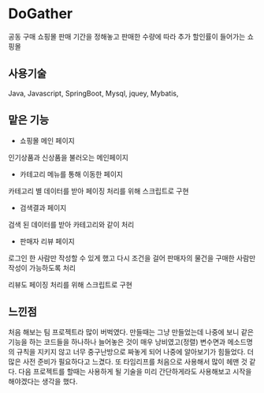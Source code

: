 # DoGather
공동 구매 쇼핑몰
판매 기간을 정해놓고 판매한 수량에 따라 추가 할인률이 들어가는 쇼핑몰

## 사용기술
Java, Javascript, SpringBoot, Mysql, jquey, Mybatis, 

## 맡은 기능

* 쇼핑몰 메인 페이지

인기상품과 신상품을 불러오는 메인페이지

* 카테고리 메뉴를 통해 이동한 페이지

카테고리 별 데이터를 받아 페이징 처리를 위해 스크립트로 구현

* 검색결과 페이지

검색 된 데이터를 받아 카테고리와 같이 처리

* 판매자 리뷰 페이지

로그인 한 사람만 작성할 수 있게 했고 다시 조건을 걸어 판매자의 물건을 구매한 사람만 작성이 가능하도록 처리

리뷰도 페이징 처리를 위해 스크립트로 구현

## 느낀점
처음 해보는 팀 프로젝트라 많이 버벅였다.
만들때는 그냥 만들었는데 나중에 보니 같은 기능을 하는 코드들을 하나하나 늘어놓은 것이 매우 낭비였고(정렬)
변수면과 메소드명의 규칙을 지키지 않고 너무 중구난방으로 짜놓게 되어 나중에 알아보기가 힘들었다.
더 많은 사전 준비가 필요하다고 느겼다. 또 타임리프를 처음으로 사용해서 많이 헤맨 것 같다. 다음 프로젝트를 
할때는 사용하게 될 기술을 미리 간단하게라도 사용해보고 시작을 해야겠다는 생각을 했다.

